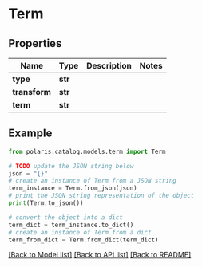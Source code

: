 <!--

 Copyright (c) 2024 Snowflake Computing Inc.
 
 Licensed under the Apache License, Version 2.0 (the "License");
 you may not use this file except in compliance with the License.
 You may obtain a copy of the License at
 
      http://www.apache.org/licenses/LICENSE-2.0
 
 Unless required by applicable law or agreed to in writing, software
 distributed under the License is distributed on an "AS IS" BASIS,
 WITHOUT WARRANTIES OR CONDITIONS OF ANY KIND, either express or implied.
 See the License for the specific language governing permissions and
 limitations under the License.

-->
# Term

## Properties

Name | Type | Description | Notes
------------ | ------------- | ------------- | -------------
**type** | **str** |  | 
**transform** | **str** |  | 
**term** | **str** |  | 

## Example

```python
from polaris.catalog.models.term import Term

# TODO update the JSON string below
json = "{}"
# create an instance of Term from a JSON string
term_instance = Term.from_json(json)
# print the JSON string representation of the object
print(Term.to_json())

# convert the object into a dict
term_dict = term_instance.to_dict()
# create an instance of Term from a dict
term_from_dict = Term.from_dict(term_dict)
```
[[Back to Model list]](../README.md#documentation-for-models) [[Back to API list]](../README.md#documentation-for-api-endpoints) [[Back to README]](../README.md)


